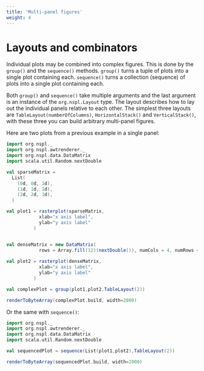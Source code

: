 ```yaml
---
title: 'Multi-panel figures'
weight: 4
---
```



# Layouts and combinators

Individual plots may be combined into complex figures. 
This is done by the `group()` and the `sequence()` methods.
`group()` turns a tuple of plots into a single plot containing each.
`sequence()` turns a collection (sequence) of plots into a single plot containing each.


Both `group()` and `sequence()` take multiple arguments and the last argument is an instance of the `org.nspl.Layout` type. 
The layout describes how to lay out the individual panels relative to each other. 
The simplest three layouts are `TableLayout(numberOfColumns)`, `HorizontalStack()` and `VerticalStack()`, with these three you can build arbitrary multi-panel figures. 

Here are two plots from a previous example in a single panel:

```scala mdoc:bytes:assets/layout1.png
import org.nspl._ 
import org.nspl.awtrenderer._ 
import org.nspl.data.DataMatrix
import scala.util.Random.nextDouble

val sparseMatrix = 
  List(
    (0d, 0d, 1d),
    (1d, 1d, 1d),
    (2d, 2d, 1d),
  )

val plot1 = rasterplot(sparseMatrix,
            xlab="x axis label",
            ylab="y axis label"
          )


val denseMatrix = new DataMatrix(
            rows = Array.fill(12)(nextDouble()), numCols = 4, numRows = 3)
  
val plot2 = rasterplot(denseMatrix,
            xlab="x axis label",
            ylab="y axis label"
          )

val complexPlot = group(plot1,plot2,TableLayout(2))

renderToByteArray(complexPlot.build, width=2000)
```

Or the same with `sequence()`:
```scala mdoc:bytes:assets/layout2.png
import org.nspl._ 
import org.nspl.awtrenderer._ 
import org.nspl.data.DataMatrix
import scala.util.Random.nextDouble

val sequencedPlot = sequence(List(plot1,plot2),TableLayout(2))

renderToByteArray(sequencedPlot.build, width=2000)
```